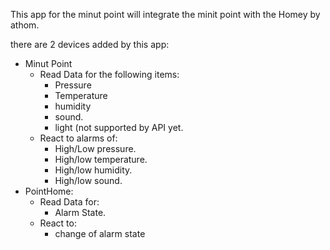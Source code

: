 This app for the minut point will integrate the minit point with the Homey by athom.

there are 2 devices added by this app:

* Minut Point
  * Read Data for the following items:
    * Pressure
    * Temperature
    * humidity
    * sound.
    * light (not supported by API yet.
  * React to alarms of:
    * High/Low pressure.
    * High/low temperature.
    * High/low humidity.
    * High/low sound.
* PointHome:
  * Read Data for:
    * Alarm State.
  * React to:
    * change of alarm state

&nbsp;